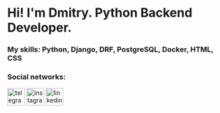 
# Hi! I'm Dmitry. Python Backend Developer.

### My skills: Python, Django, DRF, PostgreSQL, Docker, HTML, CSS

### Social networks:

[<img src='https://cdn.jsdelivr.net/npm/simple-icons@3.0.1/icons/telegram.svg' alt='telegram' height='40'>](http://tg.ru/dodmanat)
[<img src='https://cdn.jsdelivr.net/npm/simple-icons@3.0.1/icons/instagram.svg' alt='instagram' height='40'>](https://www.instagram.com/_domrachev_/)
[<img src='https://cdn.jsdelivr.net/npm/simple-icons@3.0.1/icons/linkedin.svg' alt='linkedin' height='40'>](https://www.linkedin.com/in/dmitry-domrachev-8a8394235/)
